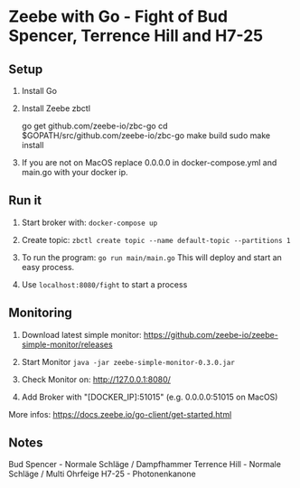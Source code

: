 # Zeebe with Go - Fight of Bud Spencer, Terrence Hill and H7-25

## Setup

1) Install Go

2) Install Zeebe zbctl

    go get github.com/zeebe-io/zbc-go
    cd $GOPATH/src/github.com/zeebe-io/zbc-go
    make build
    sudo make install

3) If you are not on MacOS replace 0.0.0.0 in docker-compose.yml and main.go with your docker ip.

## Run it

1) Start broker with: `docker-compose up`

2) Create topic: `zbctl create topic --name default-topic --partitions 1`

3) To run the program: `go run main/main.go`
This will deploy and start an easy process.

4) Use `localhost:8080/fight` to start a process

## Monitoring

1) Download latest simple monitor: https://github.com/zeebe-io/zeebe-simple-monitor/releases

2) Start Monitor `java -jar zeebe-simple-monitor-0.3.0.jar`

3) Check Monitor on: http://127.0.0.1:8080/

4) Add Broker with "[DOCKER_IP]:51015" (e.g. 0.0.0.0:51015 on MacOS)

More infos: https://docs.zeebe.io/go-client/get-started.html

## Notes 

Bud Spencer - Normale Schläge / Dampfhammer
Terrence Hill - Normale Schläge / Multi Ohrfeige
H7-25 - Photonenkanone

